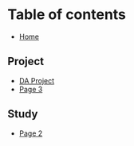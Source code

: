 # Table of contents

* [Home](README.md)

## Project

* [DA Project](project/da-project.md)
* [Page 3](project/page-3.md)

## Study

* [Page 2](study/page-2.md)
